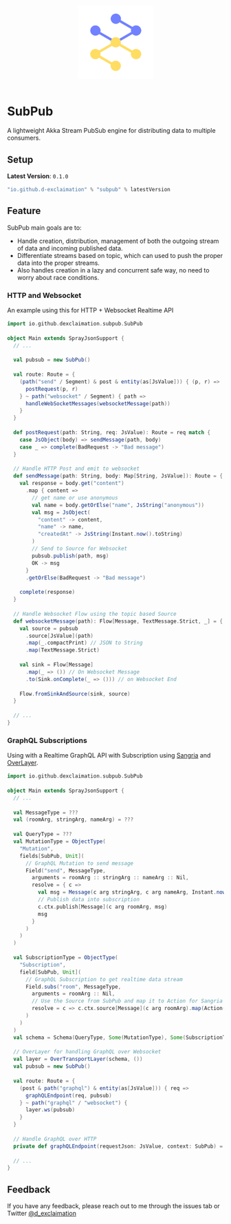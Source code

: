 <p align="center">
<img src="./icon.png" width="175" alt="logo" style="margin: 1rem"/>
</p>
<p align="center"> <h1>SubPub</h1></p>


A lightweight Akka Stream PubSub engine for distributing data to multiple consumers.

## Setup

**Latest Version**: `0.1.0`

```sbt
"io.github.d-exclaimation" % "subpub" % latestVersion
```

## Feature

SubPub main goals are to:

- Handle creation, distribution, management of both the outgoing stream of data and incoming published data.
- Differentiate streams based on topic, which can used to push the proper data into the proper streams.
- Also handles creation in a lazy and concurrent safe way, no need to worry about race conditions.

### HTTP and Websocket

An example using this for HTTP + Websocket Realtime API

```scala
import io.github.dexclaimation.subpub.SubPub

object Main extends SprayJsonSupport {
  // ...

  val pubsub = new SubPub()

  val route: Route = {
    (path("send" / Segment) & post & entity(as[JsValue])) { (p, r) =>
      postRequest(p, r) 
    } ~ path("websocket" / Segment) { path =>
      handleWebSocketMessages(websocketMessage(path))
    }
  }

  def postRequest(path: String, req: JsValue): Route = req match {
    case JsObject(body) => sendMessage(path, body)
    case _ => complete(BadRequest -> "Bad message")
  }

  // Handle HTTP Post and emit to websocket
  def sendMessage(path: String, body: Map[String, JsValue]): Route = {
    val response = body.get("content")
      .map { content =>
        // get name or use anonymous
        val name = body.getOrElse("name", JsString("anonymous"))
        val msg = JsObject(
          "content" -> content,
          "name" -> name,
          "createdAt" -> JsString(Instant.now().toString)
        )
        // Send to Source for Websocket
        pubsub.publish(path, msg)
        OK -> msg
      }
      .getOrElse(BadRequest -> "Bad message")

    complete(response)
  }

  // Handle Websocket Flow using the topic based Source
  def websocketMessage(path): Flow[Message, TextMessage.Strict, _] = {
    val source = pubsub
      .source[JsValue](path)
      .map(_.compactPrint) // JSON to String
      .map(TextMessage.Strict)

    val sink = Flow[Message]
      .map(_ => ()) // On Websocket Message
      .to(Sink.onComplete(_ => ())) // on Websocket End

    Flow.fromSinkAndSource(sink, source)
  }

  // ...
}
```

### GraphQL Subscriptions

Using with a Realtime GraphQL API with Subscription using [Sangria](https://sangria-graphql.github.io/)
and [OverLayer](https://overlayer.netlify.app).

```scala
import io.github.dexclaimation.subpub.SubPub

object Main extends SprayJsonSupport {
  // ...

  val MessageType = ???
  val (roomArg, stringArg, nameArg) = ???

  val QueryType = ???
  val MutationType = ObjectType(
    "Mutation",
    fields[SubPub, Unit](
      // GraphQL Mutation to send message
      Field("send", MessageType,
        arguments = roomArg :: stringArg :: nameArg :: Nil,
        resolve = { c =>
          val msg = Message(c arg stringArg, c arg nameArg, Instant.now().toString)
          // Publish data into subscription
          c.ctx.publish[Message](c arg roomArg, msg)
          msg
        }
      )
    )
  )

  val SubscriptionType = ObjectType(
    "Subscription",
    field[SubPub, Unit](
      // GraphQL Subscription to get realtime data stream
      Field.subs("room", MessageType,
        arguments = roomArg :: Nil,
        // Use the Source from SubPub and map it to Action for Sangria
        resolve = c => c.ctx.source[Message](c arg roomArg).map(Action(_))
      )
    )
  )
  val schema = Schema(QueryType, Some(MutationType), Some(SubscriptionType))

  // OverLayer for handling GraphQL over Websocket
  val layer = OverTransportLayer(schema, ())
  val pubsub = new SubPub()

  val route: Route = {
    (post & path("graphql") & entity(as[JsValue])) { req =>
      graphQLEndpoint(req, pubsub)
    } ~ path("graphql" / "websocket") {
      layer.ws(pubsub)
    }
  }

  // Handle GraphQL over HTTP
  private def graphQLEndpoint(requestJson: JsValue, context: SubPub) = ???

  // ...
}
```

## Feedback

If you have any feedback, please reach out to me through the issues tab or
Twitter [@d_exclaimation](https://twitter.com/d_exclaimation)
